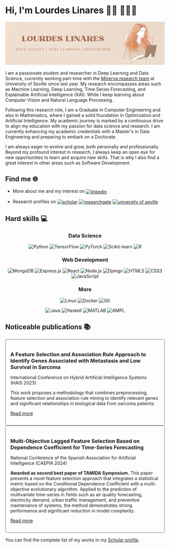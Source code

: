 # Hi, I'm Lourdes Linares 👋🏽 👩🏽‍💻

<img src="./canva-lourdes.png">

I am a passionate student and researcher in Deep Learning and Data Science, currently working part-time with the [Minerva research team](https://grupo.us.es/minerva/) at University of Seville since last year. My research encompasses areas such as Machine Learning, Deep Learning, Time Series Forecasting, and Explainable Artificial Intelligence (XAI). While I keep learning about Computer Vision and Natural Language Processing.

Following this research role, I am a Graduate in Computer Engineering and also in Mathematics, where I gained a solid foundation in Optimization and Artificial Intelligence. My academic journey is marked by a continuous drive to align my education with my passion for data science and research. I am currently enhancing my academic credentials with a Master's in Data Engineering and preparing to embark on a Doctorate.

I am always eager to evolve and grow, both personally and professionally. Beyond my profound interest in research, I always keep an open eye for new opportunities to learn and acquire new skills. That is why I also find a great interest in other areas such as Software Development.


## Find me 🌐 
<!-- <img align="left" width="150" height="150" src="./octocat-lourdes.png"> -->
- More about me and my interest on <a href="https://www.linkedin.com/in/lourdes-linares-barrera/" target="blank"><img align="center"
         src="https://img.shields.io/badge/linkedin-%231DA1F2.svg?style=for-the-badge&logo=linkedin&logoColor=white"
         alt="linkedin" height="27"/></a>

<div style="margin-top: 10px;"></div>

- Research profiles on 
        <a href="https://scholar.google.es/citations?hl=es&user=sNJxmgMAAAAJ" target="blank"><img align="center"
        src="https://img.shields.io/badge/Scholar-4285F4.svg?style=for-the-badge&logo=google-scholar&logoColor=white"
        alt="scholar" height="27"/></a> 
        <a href="https://www.researchgate.net/profile/Maria-Lourdes-Barrera" target="blank"><img align="center"
        src="https://img.shields.io/badge/ResearchGate-00CCBB.svg?style=for-the-badge&logo=researchgate&logoColor=white"
        alt="researchgate" height="27"/></a>
        <a href="https://prisma.us.es/investigador/9118" target="blank"><img align="center"
        src="https://img.shields.io/badge/%F0%9F%8E%93%20University%20of%20Seville-%231DA1F2.svg?style=for-the-badge&logoColor=white"
        alt="university of seville" height="27"/>
        </a>

## Hard skills 💻
<div align ="center">

### Data Science
![Python](https://img.shields.io/badge/Python-3776AB?style=for-the-badge&logo=python&logoColor=white)
![TensorFlow](https://img.shields.io/badge/TensorFlow-FF6F00?style=for-the-badge&logo=tensorflow&logoColor=white)
![PyTorch](https://img.shields.io/badge/PyTorch-EE4C2C?style=for-the-badge&logo=pytorch&logoColor=white)
![Scikit-learn](https://img.shields.io/badge/scikit_learn-F7931E?style=for-the-badge&logo=scikit-learn&logoColor=white)
![R](https://img.shields.io/badge/R-276DC3?style=for-the-badge&logo=r&logoColor=white)

### Web Development
![MongoDB](https://img.shields.io/badge/MongoDB-4EA94B?style=for-the-badge&logo=mongodb&logoColor=white)
![Express.js](https://img.shields.io/badge/Express.js-000000?style=for-the-badge&logo=express&logoColor=white)
![React](https://img.shields.io/badge/React-20232A?style=for-the-badge&logo=react&logoColor=61DAFB)
![Node.js](https://img.shields.io/badge/Node.js-43853D?style=for-the-badge&logo=node.js&logoColor=white)
![Django](https://img.shields.io/badge/Django-092E20?style=for-the-badge&logo=django&logoColor=green)
![HTML5](https://img.shields.io/badge/HTML5-E34F26?style=for-the-badge&logo=html5&logoColor=white)
![CSS3](https://img.shields.io/badge/CSS3-1572B6?style=for-the-badge&logo=css3&logoColor=white)
![JavaScript](https://img.shields.io/badge/JavaScript-F7DF1E?style=for-the-badge&logo=javascript&logoColor=black)


### More
![Linux](https://img.shields.io/badge/Linux-FCC624?style=for-the-badge&logo=linux&labelColor=black&color=blue)
![Docker](https://img.shields.io/badge/Docker-2496ED?style=for-the-badge&logo=docker&logoColor=white)
![Git](https://img.shields.io/badge/Git-F05032?style=for-the-badge&logo=git&logoColor=white)

![Java](https://img.shields.io/badge/Java-007396?style=for-the-badge&logo=java&logoColor=white)
![Haskell](https://img.shields.io/badge/Haskell-5D4F85?style=for-the-badge&logo=haskell&logoColor=white)
![MATLAB](https://img.shields.io/badge/MATLAB-0076A8?style=for-the-badge&logoColor=white)
![AMPL](https://img.shields.io/badge/AMPL-004D7F?style=for-the-badge&logoColor=white)

</div>

## Noticeable publications 📚

<div style="border: 1px solid #6b6b6b; border-radius: 5px; padding: 15px;">
    <h3 style="margin-bottom: 10px;">A Feature Selection and Association Rule Approach to Identify Genes Associated with Metastasis and Low Survival in Sarcoma</h3>
    <p>International Conference on Hybrid Artificial Intelligence Systems (HAIS 2023)</p>
    <p>This work proposes a methodology that combines preprocessing, feature selection and association rule mining to identify relevant genes and significant relationships in biological data from sarcoma patients.</p>
    <p><a href="https://link.springer.com/chapter/10.1007/978-3-031-40725-3_62">Read more</a></p>
</div>

<div style="border: 1px solid #6b6b6b; border-radius: 5px; padding: 15px;">
    <h3 style="margin-bottom: 10px;">Multi-Objective Lagged Feature Selection Based on Dependence Coefficient for Time-Series Forecasting</h3>
    <p>National Conference of the Spanish Association for Artificial Intelligence (CAEPIA 2024)</p>
    <p><strong>Awarded as second best paper of TAMIDA Symposium.</strong> This paper presents a novel feature selection approach that integrates a statistical metric based on the Conditional Dependence Coefficient with a multi-objective evolutionary algorithm. Applied to the prediction of multivariate time-series in fields such as air quality forecasting, electricity demand, urban traffic management, and preventive maintenance of systems, the method demonstrates strong performance and significant reduction in model complexity.</p>
    <p><a href="https://link.springer.com/chapter/10.1007/978-3-031-62799-6_9">Read more</a></p>
</div>

You can find the complete list of my works in my [Scholar profile](https://scholar.google.es/citations?user=sNJxmgMAAAAJ&hl=es).

<!-- 
## Github activity
<div align="center">
  
  ![lourdesLB Graph](http://github-profile-summary-cards.vercel.app/api/cards/profile-details?username=lourdesLB&theme=nord_bright)
  
</div> -->

